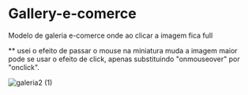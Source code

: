 # Gallery-e-comerce
Modelo de galeria e-comerce onde ao clicar a imagem fica full

** usei o efeito de passar o mouse na miniatura muda a imagem maior <br>
pode se usar o efeito de click, apenas substituindo "onmouseover" por "onclick".

![galeria2 (1)](https://user-images.githubusercontent.com/46541402/76016947-7ff8c200-5efc-11ea-8bf5-2c4639a5d12c.gif)

